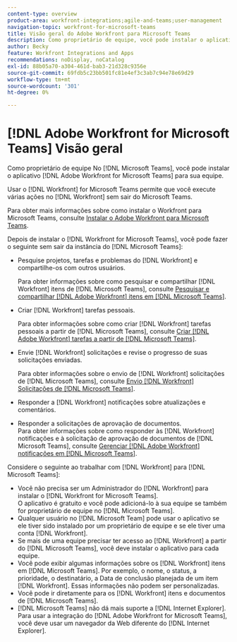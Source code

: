 ```yaml
---
content-type: overview
product-area: workfront-integrations;agile-and-teams;user-management
navigation-topic: workfront-for-microsoft-teams
title: Visão geral do Adobe Workfront para Microsoft Teams
description: Como proprietário de equipe, você pode instalar o aplicativo  [!DNL Adobe Workfront for Microsoft Teams]  para sua equipe.
author: Becky
feature: Workfront Integrations and Apps
recommendations: noDisplay, noCatalog
exl-id: 88b05a70-a304-461d-bab3-21d328c9356e
source-git-commit: 69fdb5c23bb501fc81e4ef3c3ab7c94e78e69d29
workflow-type: tm+mt
source-wordcount: '301'
ht-degree: 0%

---
```


# [!DNL Adobe Workfront for Microsoft Teams] Visão geral

<!-- Audited: 12/2023 -->

<!--

>[!NOTE]
>
>As of July 1, 2025, Microsoft will remove support for the Classic Teams desktop app. As a result, the Workfront integration with Microsoft Teams will not be supported after the Classic Teams desktop app is no longer available.

-->

Como proprietário de equipe No [!DNL Microsoft Teams], você pode instalar o aplicativo [!DNL Adobe Workfront for Microsoft Teams] para sua equipe.

Usar o [!DNL Workfront] for Microsoft Teams permite que você execute várias ações no [!DNL Workfront] sem sair do Microsoft Teams.

Para obter mais informações sobre como instalar o Workfront para Microsoft Teams, consulte [Instalar o Adobe Workfront para Microsoft Teams](../../workfront-integrations-and-apps/using-workfront-with-microsoft-teams/install-workfront-ms-teams.md).

Depois de instalar o [!DNL Workfront for Microsoft Teams], você pode fazer o seguinte sem sair da instância do [!DNL Microsoft Teams]:

* Pesquise projetos, tarefas e problemas do [!DNL Workfront] e compartilhe-os com outros usuários.

  Para obter informações sobre como pesquisar e compartilhar [!DNL Workfront] itens de [!DNL Microsoft Teams], consulte [Pesquisar e compartilhar [!DNL Adobe Workfront] itens em [!DNL Microsoft Teams]](../../workfront-integrations-and-apps/using-workfront-with-microsoft-teams/search-for-and-share-wf-items-in-ms-teams.md).

* Criar [!DNL Workfront] tarefas pessoais.

  Para obter informações sobre como criar [!DNL Workfront] tarefas pessoais a partir de [!DNL Microsoft Teams], consulte [Criar [!DNL Adobe Workfront] tarefas a partir de [!DNL Microsoft Teams]](../../workfront-integrations-and-apps/using-workfront-with-microsoft-teams/create-workfront-tasks-from-ms-teams.md).

* Envie [!DNL Workfront] solicitações e revise o progresso de suas solicitações enviadas.

  Para obter informações sobre o envio de [!DNL Workfront] solicitações de [!DNL Microsoft Teams], consulte [Envio [!DNL Workfront] Solicitações de [!DNL Microsoft Teams]](../../workfront-integrations-and-apps/using-workfront-with-microsoft-teams/submit-workfront-requests-from-ms-teams.md).

* Responder a [!DNL Workfront] notificações sobre atualizações e comentários.
* Responder a solicitações de aprovação de documentos.\
   Para obter informações sobre como responder às [!DNL Workfront] notificações e à solicitação de aprovação de documentos de [!DNL Microsoft Teams], consulte [Gerenciar [!DNL Adobe Workfront] notificações em [!DNL Microsoft Teams]](../../workfront-integrations-and-apps/using-workfront-with-microsoft-teams/manage-wf-notifications-approval-requests-ms-teams.md).

Considere o seguinte ao trabalhar com [!DNL Workfront] para [!DNL Microsoft Teams]:

* Você não precisa ser um Administrador do [!DNL Workfront] para instalar o [!DNL Workfront for Microsoft Teams].\
   O aplicativo é gratuito e você pode adicioná-lo à sua equipe se também for proprietário de equipe no [!DNL Microsoft Teams].
* Qualquer usuário no [!DNL Microsoft Team] pode usar o aplicativo se ele tiver sido instalado por um proprietário de equipe e se ele tiver uma conta [!DNL Workfront].
* Se mais de uma equipe precisar ter acesso ao [!DNL Workfront] a partir do [!DNL Microsoft Teams], você deve instalar o aplicativo para cada equipe.
* Você pode exibir algumas informações sobre os [!DNL Workfront] itens em [!DNL Microsoft Teams]. Por exemplo, o nome, o status, a prioridade, o destinatário, a Data de conclusão planejada de um item [!DNL Workfront]. Essas informações não podem ser personalizadas.
* Você pode ir diretamente para os [!DNL Workfront] itens e documentos de [!DNL Microsoft Teams].
* [!DNL Microsoft Teams] não dá mais suporte a [!DNL Internet Explorer]. Para usar a integração do [!DNL Adobe Workfront for Microsoft Teams], você deve usar um navegador da Web diferente do [!DNL Internet Explorer].

